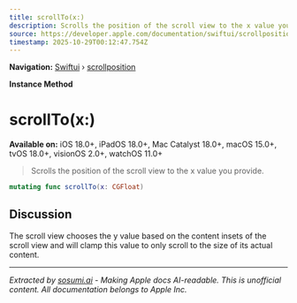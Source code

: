 ```yaml
---
title: scrollTo(x:)
description: Scrolls the position of the scroll view to the x value you provide.
source: https://developer.apple.com/documentation/swiftui/scrollposition/scrollto(x:)
timestamp: 2025-10-29T00:12:47.754Z
---
```


**Navigation:** [Swiftui](/documentation/swiftui) › [scrollposition](/documentation/swiftui/scrollposition)

**Instance Method**

# scrollTo(x:)

**Available on:** iOS 18.0+, iPadOS 18.0+, Mac Catalyst 18.0+, macOS 15.0+, tvOS 18.0+, visionOS 2.0+, watchOS 11.0+

> Scrolls the position of the scroll view to the x value you provide.

```swift
mutating func scrollTo(x: CGFloat)
```

## Discussion

The scroll view chooses the y value based on the content insets of the scroll view and will clamp this value to only scroll to the size of its actual content.

---

*Extracted by [sosumi.ai](https://sosumi.ai) - Making Apple docs AI-readable.*
*This is unofficial content. All documentation belongs to Apple Inc.*
